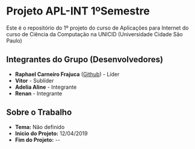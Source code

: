 # Projeto APL-INT 1ºSemestre

  
  

Este é o repositório do 1º projeto do curso de Aplicações para Internet do curso de Ciência da Computação na UNICID (Universidade Cidade São Paulo)

## Integrantes do Grupo (Desenvolvedores)

 - **Raphael Carneiro Frajuca** ([Github](https://github.com/BadGuy552)) - Líder
  - **Vitor** - Sublíder
 - **Adelia Aline** - Integrante
 - **Renan** - Integrante

## Sobre o Trabalho

 - **Tema:** Não definido
 - **Inicio do Projeto:** 12/04/2019
 - **Fim do Projeto:** --
